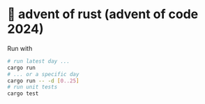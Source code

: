 # :crab: advent of rust (advent of code 2024)

Run with

```sh
# run latest day ...
cargo run
# ... or a specific day
cargo run -- -d [0..25]
# run unit tests
cargo test
```
